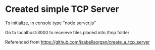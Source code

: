 # Created simple TCP Server

To initialize, in console type "node server.js"

Go to localhost:3000 to receieve files placed into /tmp folder

Referenced from https://github.com/isabellaorgan/create_a_tcp_server
